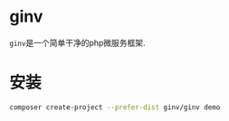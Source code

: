 # ginv
`ginv`是一个简单干净的php微服务框架.

# 安装
```bash
composer create-project --prefer-dist ginv/ginv demo
```
